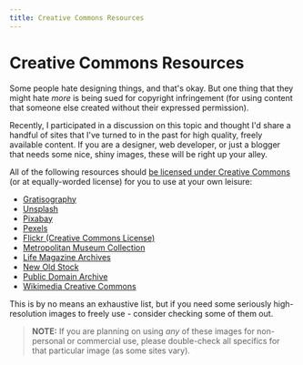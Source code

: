 ```yaml
---
title: Creative Commons Resources
---
```

# Creative Commons Resources
	
Some people hate designing things, and that's okay. But one thing that they might hate _more_ is being sued for copyright infringement (for using content that someone else created without their expressed permission). 

Recently, I participated in a discussion on this topic and thought I'd share a handful of sites that I've turned to in the past for high quality, freely available content. If you are a designer, web developer, or just a blogger that needs some nice, shiny images, these will be right up your alley.

All of the following resources should [be licensed under Creative Commons](https://creativecommons.org/licenses/) (or at equally-worded license) for you to use at your own leisure:

- [Gratisography](http://gratisography.com/)
- [Unsplash](https://unsplash.com/)
- [Pixabay](https://pixabay.com)
- [Pexels](https://www.pexels.com)
- [Flickr (Creative Commons License)](https://www.flickr.com/search/?advanced=1&license=2%2C3%2C4%2C5%2C6%2C9)
- [Metropolitan Museum Collection](http://www.metmuseum.org/art/collection)
- [Life Magazine Archives](http://images.google.com/hosted/life)
- [New Old Stock](http://nos.twnsnd.co/)
- [Public Domain Archive](http://publicdomainarchive.com/)
- [Wikimedia Creative Commons](https://commons.wikimedia.org/wiki/Main_Page)

This is by no means an exhaustive list, but if you need some seriously high-resolution images to freely use - consider checking some of them out. 

> **NOTE:** If you are planning on using _any_ of these images for non-personal or commercial use, please double-check all specifics for that particular image (as some sites vary).

